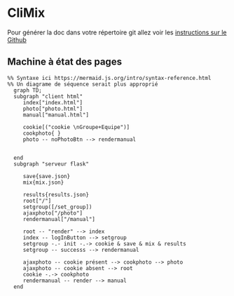 # CliMix

Pour générer la doc dans votre répertoire git allez voir les [instructions sur le Github](https://github.com/pascalacco/CliMix/blob/doc/doc/source/doc_howto.md)



## Machine à état des pages

```mermaid
%% Syntaxe ici https://mermaid.js.org/intro/syntax-reference.html
%% Un diagrame de séquence serait plus approprié
  graph TD;
  subgraph "client html"
     index["index.html"] 
     photo["photo.html"]
     manual["manual.html"]
     
     cookie[("cookie \nGroupe+Equipe")]     
     cookphoto{ }
     photo -- noPhotoBtn --> rendermanual


  end
  subgraph "serveur flask"

     save{save.json}
     mix{mix.json}
     
     results{results.json}
     root["/"]
     setgroup([/set_group])
     ajaxphoto["/photo"]
     rendermanual["/manual"]

     root -- "render" --> index
     index -- logInButton --> setgroup
     setgroup -.- init -.-> cookie & save & mix & results 
     setgroup -- successs --> rendermanual

     ajaxphoto -- cookie présent --> cookphoto --> photo
     ajaxphoto -- cookie absent --> root
     cookie -.-> cookphoto
     rendermanual -- render --> manual
  end
```


